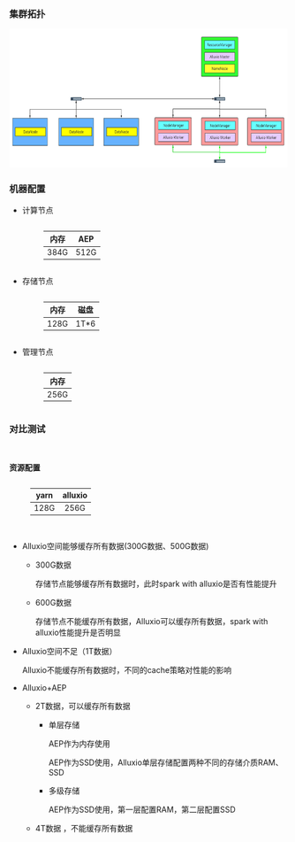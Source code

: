 
### 集群拓扑

<div class="center">
    <img src="../picture/77.png" width=700 height=250 />
</div>

### 机器配置

* 计算节点

    <div class="indentation_1">

    |内存|AEP|
    |:-:|:-:|
    |384G|512G

    </div>
    

* 存储节点

    <div class="indentation_1">

    |内存|磁盘|
    |:-:|:-:|
    |128G|1T*6|

    </div>

* 管理节点

    <div class="indentation_1">

    |内存|
    |:-:|
    |256G|

    </div>

### 对比测试

</br>

**资源配置**


<div class="indentation_1">

|yarn|alluxio|
|:-:|:-:|
|128G|256G|
</div>

</br>

* Alluxio空间能够缓存所有数据(300G数据、500G数据)

    * 300G数据

        存储节点能够缓存所有数据时，此时spark with alluxio是否有性能提升

    * 600G数据

        存储节点不能缓存所有数据，Alluxio可以缓存所有数据，spark with alluxio性能提升是否明显

* Alluxio空间不足（1T数据）

    Alluxio不能缓存所有数据时，不同的cache策略对性能的影响

* Alluxio+AEP
  * 2T数据，可以缓存所有数据

    * 单层存储

        AEP作为内存使用

        AEP作为SSD使用，Alluxio单层存储配置两种不同的存储介质RAM、SSD

    * 多级存储

        AEP作为SSD使用，第一层配置RAM，第二层配置SSD

  * 4T数据 ，不能缓存所有数据
    







<style>
    .indentation_1 {
    width: auto;
    display: table;
    margin-left: 1cm;
    margin-right: auto;
    }
    .indentation_2 {
    width: auto;
    display: table;
    margin-left: 1.5cm;
    margin-right: auto;
    }
    .indentation_3 {
    width: auto;
    display: table;
    margin-left: 3cm;
    margin-right: auto;
    }
    .center {
    width: auto;
    display: table;
    margin-left: auto;
    margin-right: auto;
    }
</style>